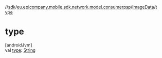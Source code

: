 //[sdk](../../../index.md)/[eu.epicompany.mobile.sdk.network.model.consumerpsp](../index.md)/[ImageData](index.md)/[type](type.md)

# type

[androidJvm]\
val [type](type.md): [String](https://kotlinlang.org/api/latest/jvm/stdlib/kotlin/-string/index.html)
